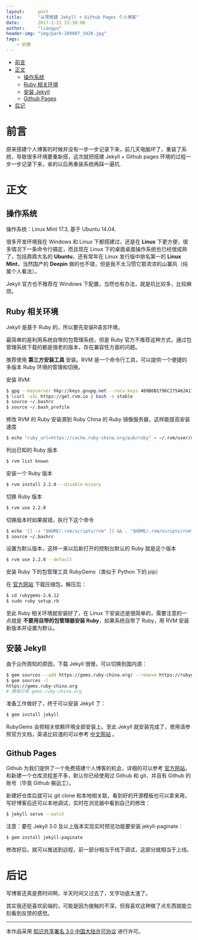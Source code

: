 ```yaml
---
layout:     post
title:      "从零搭建 Jekyll + Github Pages 个人博客"
date:       2017-1-21 21:30:00
author:     "liangyu"
header-img: "img/park-289087_1920.jpg"
tags:
    - 折腾
---
```



<!-- @import "[TOC]" {cmd:"toc", depthFrom:1, depthTo:6, orderedList:false} -->

<!-- code_chunk_output -->

* [前言](#前言)
* [正文](#正文)
	* [操作系统](#操作系统)
	* [Ruby 相关环境](#ruby-相关环境)
	* [安装 Jekyll](#安装-jekyll)
	* [Github Pages](#github-pages)
* [后记](#后记)

<!-- /code_chunk_output -->


# 前言

原来搭建个人博客的时候并没有一步一步记录下来，前几天电脑坏了，重装了系统，导致很多环境要重新搭，这次就把搭建 Jekyll + Github pages 环境的过程一步一步记录下来，省的以后再重装系统再踩一遍坑.

# 正文

## 操作系统

操作系统：Linux Mint 17.3, 基于 Ubuntu 14.04.

很多开发环境我在 Windows 和 Linux 下都搭建过，还是在 **Linux** 下更方便，很多情况下一条命令行搞定，而且现在 Linux 下的桌面桌面操作系统也已经很成熟了，包括鼎鼎大名的 **Ubuntu**，还有常年在 Linux 发行版中排名第一的 **Linux Mint**，当然国产的 **Deepin** 做的也不错，但是我不太习惯它那浓浓的山寨风（纯属个人看法）。

Jekyll 官方也不推荐在 Windows 下配置，当然也有办法，就是坑比较多，比较麻烦。

## Ruby 相关环境

Jekyll 是基于 Ruby 的，所以要先安装R语言环境。

最简单的是利用系统自带的包管理系统，但是 Ruby 官方不推荐这种方式，通过包管理系统下载的都是很老的版本，存在兼容性方面的问题。

推荐使用 **第三方安装工具** 安装。RVM 是一个命令行工具，可以提供一个便捷的多版本 Ruby 环境的管理和切换。

安装 RVM:

``` bash
$ gpg --keyserver hkp://keys.gnupg.net --recv-keys 409B6B1796C275462A1703113804BB82D39DC0E3
$ \curl -sSL https://get.rvm.io | bash -s stable
$ source ~/.bashrc
$ source ~/.bash_profile
```

修改 RVM 的 Ruby 安装源到 Ruby China 的 Ruby 镜像服务器，这样能提高安装速度

``` bash
$ echo "ruby_url=https://cache.ruby-china.org/pub/ruby" > ~/.rvm/user/db
```

列出已知的 Ruby 版本

```bash
$ rvm list known
```

安装一个 Ruby 版本

```bash
$ rvm install 2.2.0 --disable-binary
```

切换 Ruby 版本

```bash
$ rvm use 2.2.0
```

切换版本时如果报错，执行下这个命令

```bash
$ echo '[[ -s "$HOME/.rvm/scripts/rvm" ]] && . "$HOME/.rvm/scripts/rvm"' >>~/.bashrc
$ source ~/.bashrc
```
设置为默认版本，这样一来以后新打开的控制台默认的 Ruby 就是这个版本

```bash
$ rvm use 2.2.0 --default
```

安装 Ruby 下的包管理工具 RubyGems（类似于 Python 下的 pip）

在 [官方网站](https://rubygems.org/pages/download) 下载压缩包，解压后：

``` bash
$ cd rubygems-2.6.12
$ sudo ruby setup.rb
```

至此 Ruby 相关环境就安装好了，在 Linux 下安装还是很简单的，需要注意的一点就是 **不要用自带的包管理器安装 Ruby**，如果系统自带了 Ruby，用 RVM 安装新版本并设置为默认。

## 安装 Jekyll

由于众所周知的原因，下载 Jekyll 很慢，可以切换到国内源：

``` bash
$ gem sources --add https://gems.ruby-china.org/ --remove https://rubygems.org/
$ gem sources -l
https://gems.ruby-china.org
# 确保只有 gems.ruby-china.org
```

准备工作做好了，终于可以安装 Jekyll 了：

``` bash
$ gem install jekyll
```

RubyGems 会把相关依赖环境全部安装上。至此 Jekyll 就安装完成了，使用请参照官方文档，英语比较渣的可以参考 [中文网站](http://jekyll.com.cn/docs/) 。

## Github Pages

Github 为我们提供了一个免费搭建个人博客的机会，详细的可以参考 [官方网站](https://pages.github.com/)，和新建一个仓库流程差不多，默认你已经使用过 Github 和 git，并且有 Github 的账号（毕竟 Github 搬运工）。

新建好仓库后就可以 git clone 和本地相关联，看到好的开源模板也可以拿来用，写好博客后还可以本地调试，实时在浏览器中看到自己的修改：

``` bash
$ jekyll serve --watch
```

注意：要在 Jekyll 3.0 及以上版本实现实时预览功能要安装 jekyll-paginate：
``` bash
$ gem install jekyll-paginate
```

修改好后，就可以推送到远程，前一部分相当于线下调试，这部分就相当于上线。

# 后记

写博客还真是费时间啊，半天时间又过去了，文字功底太渣了。

其实我还挺喜欢前端的，可能是因为接触的不深，但我喜欢这种做了点东西就能立刻看到反馈的感觉。

***

本作品采用 <a rel="license" href="http://creativecommons.org/licenses/by/3.0/cn/">知识共享署名 3.0 中国大陆许可协议</a> 进行许可。

